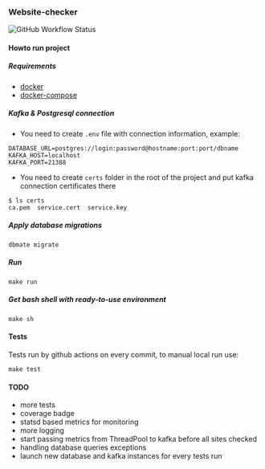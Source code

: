 ### Website-checker
![GitHub Workflow Status](https://img.shields.io/github/workflow/status/triklozoid/webchecker/Python%20application)


#### Howto run project

##### Requirements
- [docker](https://docs.docker.com/get-docker/)
- [docker-compose](https://docs.docker.com/compose/install/)

##### Kafka & Postgresql connection

- You need to create `.env` file with connection information, example:
```
DATABASE_URL=postgres://login:password@hostname:port:port/dbname
KAFKA_HOST=localhost
KAFKA_PORT=21388

```
- You need to create `certs` folder in the root of the project and put kafka connection certificates there
```
$ ls certs
ca.pem  service.cert  service.key
```
##### Apply database migrations

```
dbmate migrate
```

##### Run

```
make run
```

##### Get bash shell with ready-to-use environment
```
make sh
```

#### Tests
Tests run by github actions on every commit, to manual local run use:
```
make test
```

#### TODO
- more tests
- coverage badge
- statsd based metrics for monitoring
- more logging
- start passing metrics from ThreadPool to kafka before all sites checked
- handling database queries exceptions
- launch new database and kafka instances for every tests run

